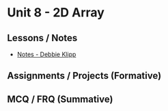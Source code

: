 # Unit 8 - 2D Array
## Lessons / Notes
- [Notes - Debbie Klipp](https://drive.google.com/file/d/1OS4a9ftCGikWxszAbsC5ed-xX_TeATeI/view?usp=sharing)
## Assignments / Projects (Formative)
## MCQ / FRQ (Summative)


